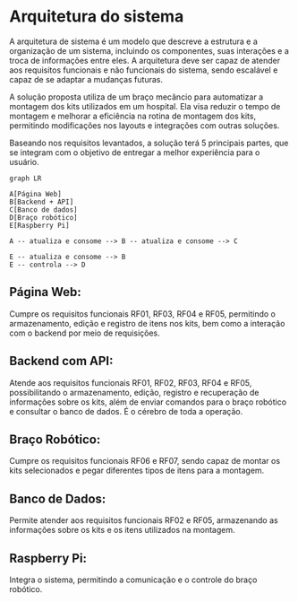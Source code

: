 # Arquitetura do sistema

A arquitetura de sistema é um modelo que descreve a estrutura e a organização de um sistema, incluindo os componentes, suas interações e a troca de informações entre eles. A arquitetura deve ser capaz de atender aos requisitos funcionais e não funcionais do sistema, sendo escalável e capaz de se adaptar a mudanças futuras.

A solução proposta utiliza de um braço mecâncio para automatizar a montagem dos kits utilizados em um hospital. Ela visa reduzir o tempo de montagem e melhorar a eficiência na rotina de montagem dos kits, permitindo modificações nos layouts e integrações com outras soluções.

Baseando nos requisitos levantados, a solução terá 5 principais partes, que se integram com o objetivo de entregar a melhor experiência para o usuário.

```mermaid
graph LR

A[Página Web]
B[Backend + API]
C[Banco de dados]
D[Braço robótico]
E[Raspberry Pi]

A -- atualiza e consome --> B -- atualiza e consome --> C

E -- atualiza e consome --> B
E -- controla --> D
```

## Página Web:

Cumpre os requisitos funcionais RF01, RF03, RF04 e RF05, permitindo o armazenamento, edição e registro de itens nos kits, bem como a interação com o backend por meio de requisições.

## Backend com API:
Atende aos requisitos funcionais RF01, RF02, RF03, RF04 e RF05, possibilitando o armazenamento, edição, registro e recuperação de informações sobre os kits, além de enviar comandos para o braço robótico e consultar o banco de dados. É o cérebro de toda a operação.

## Braço Robótico:
Cumpre os requisitos funcionais RF06 e RF07, sendo capaz de montar os kits selecionados e pegar diferentes tipos de itens para a montagem.

## Banco de Dados:
Permite atender aos requisitos funcionais RF02 e RF05, armazenando as informações sobre os kits e os itens utilizados na montagem.

## Raspberry Pi:
Integra o sistema, permitindo a comunicação e o controle do braço robótico.

